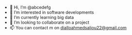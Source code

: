 - 👋 Hi, I’m @abcedefg
- 👀 I’m interested in software developments
- 🌱 I’m currently learning big data
- 💞️ I’m looking to collaborate on a project
- 📫 You can contact m on dialloahmedsaliou22@gmail.com

<!---
abcedefg/abcedefg is a ✨ special ✨ repository because its `README.md` (this file) appears on your GitHub profile.
You can click the Preview link to take a look at your changes.
--->
